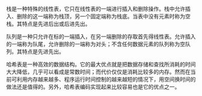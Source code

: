 ​      栈是一种特殊的线性表，它只在线性表的一端进行插入和删除操作。栈中允许插入、删除的这一端称为栈顶，另一个固定端称为栈底。当表中没有元素时称为空栈。其特点是先进后出或后进先出。

​      队列是一种只允许在标的一端插入，在另一端删除的存取首先得线性表。允许插入的一端称为队尾，允许删除的一端称为对头；不含任何数据元素的队列称为空队列。其特点是先进先出。

​        哈希表是一种高效的数据结构。它的最大优点就是把数据存储和查找所消耗的时间大大降低，几乎可以看成是常数时间；而代价仅仅是消耗比较多的内存。然而在当前可利用内存越来越多、程序运行时间控制的越来越短的情况下，用空间换时间的做法还是值得的。另外，哈希表编码实现起来比较容易也是它的优点之一。